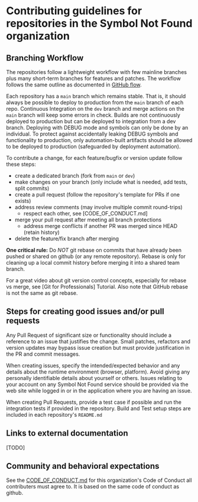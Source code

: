 # Contributing guidelines for repositories in the Symbol Not Found organization

##  Branching Workflow

The repositories follow a lightweight workflow with few mainline branches plus
many short-term branches for features and patches.  The workflow follows the same
outline as documented in [GitHub flow].

Each repository has a `main` branch which remains stable.  That is, it should
always be possible to deploy to production from the `main` branch of each repo.
Continuous Integration on the `dev` branch and merge actions on the `main` branch
will keep some errors in check.  Builds are not continuously deployed to production
but can be deployed to integration from a dev branch.  Deploying with DEBUG mode
and symbols can only be done by an individual.  To protect against accidentally
leaking DEBUG symbols and functionality to production, only automation-built artifacts
should be allowed to be deployed to production (safeguarded by deployment automation).

To contribute a change, for each feature/bugfix or version update follow these steps:

 * create a dedicated branch (fork from `main` or `dev`)
 * make changes on your branch (only include what is needed, add tests, split commits)
 * create a pull request (follow the repository's template for PRs if one exists)
 * address review comments (may involve multiple commit round-trips)
   * respect each other, see [CODE_OF_CONDUCT.md]
 * merge your pull request after meeting all branch protections
   * address merge conflicts if another PR was merged since HEAD (retain history)
 * delete the feature/fix branch after merging

**One critical rule:** Do _NOT_ git rebase on commits that have already been pushed
or shared on github (or any remote repository).  Rebase is only for cleaning up a
local commit history before merging it into a shared team branch.

For a great video about git version control concepts, especially for rebase vs merge,
see [Git for Professionals] Tutorial.  Also note that GitHub rebase is not the same
as git rebase.

## Steps for creating good issues and/or pull requests

Any Pull Request of significant size or functionality should include a reference
to an issue that justifies the change.  Small patches, refactors and version
updates may bypass issue creation but must provide justification in the PR and
commit messages.

When creating issues, specify the intended/expected behavior and any details
about the runtime environment (browser, platform).  Avoid giving any personally
identifiable details about yourself or others.  Issues relating to your account
on any Symbol Not Found service should be provided via the web site while logged
in or in the application where you are having an issue.

When creating Pull Requests, provide a test case if possible and run the
integration tests if provided in the repository.  Build and Test setup steps
are included in each repository's `README.md`

## Links to external documentation

\[TODO\]

## Community and behavioral expectations

See the [CODE_OF_CONDUCT.md]() for this organization's Code of Conduct all
contributers must agree to.  It is based on the same code of conduct as github.


[Git for Professionals Tutorial]: https://youtu.be/Uszj_k0DGsg

[GitHub flow]: https://docs.github.com/en/get-started/quickstart/github-flow
